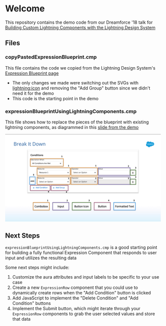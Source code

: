 # Welcome
This repository contains the demo code from our Dreamforce '18 talk for [Building Custom Lightning Components with the Lightning Design System](https://www.youtube.com/watch?v=-Ytt0HcbmxU)

## Files

### copyPastedExpressionBlueprint.cmp

This file contains the code we copied from the Lightning Design System's [Expression Blueprint page](https://lightningdesignsystem.com/components/expression/)
- The only changes we made were switching out the SVGs with [lightning:icon](https://developer.salesforce.com/docs/component-library/bundle/lightning:icon/example) and removing the "Add Group" button since we didn't need it for the demo
- This code is the starting point in the demo

### expressionBlueprintUsingLightningComponents.cmp

This file shows how to replace the pieces of the blueprint with existing lightning components, as diagrammed in this [slide from the demo](https://youtu.be/-Ytt0HcbmxU?t=671)

![Diagram showing Expression Blueprint broken down into Comboboxes, Inputs, Buttons, and Button Icons](/assets/ExpressionBrokenDown.png)

## Next Steps

`expressionBlueprintUsingLightningComponents.cmp` is a good starting point for building a fully functional Expression Component that responds to user input and utilizes the resulting data

Some next steps might include:
1. Customize the aura attributes and input labels to be specific to your use case
2. Create a new `ExpressionRow` component that you could use to dynamically create rows when the "Add Condition" button is clicked
3. Add JavaScript to implement the "Delete Condition" and "Add Condition" buttons
4. Implement the Submit button, which might iterate through your `ExpressionRow` components to grab the user selected values and store that data
